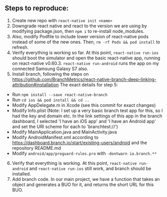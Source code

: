 ## Steps to reproduce:

1. Create new repo with `react-native init <name>`
2. Downgrade react native and react to the version we are using by modifying package.json, then `npm i` to re-install node_modules.
3. Also, modify Podfile to include lower version of react-native pods instead of some of the new ones. Then, `rm -rf Pods && pod install` to refresh.
4. Verify everything is working so far. At this point, `react-native run-ios` should boot the simulator and open the basic react-native app, running on react-native v0.60.3. `react-native run-android` runs the app on my connected Samsung Galaxy S7 also.
5. Install branch, following the steps on https://github.com/BranchMetrics/react-native-branch-deep-linking-attribution#installation
The exact details for step 5:
* Run `npm install --save react-native-branch`
* Run `cd ios && pod install && cd ..`
* Modify AppDelegate.m in Xcode (see this commit for exact changes)
* Modify Info.plist (Note: I set up a very basic branch test app for this, so I had the key and domain etc. In the link settings of this app in the branch dashboard, I selected 'I have an iOS app' and 'I have an Android app' and set the URI scheme for each to 'branchtest://')
* Modify MainApplication.java and MainActivity.java
* Modify AndroidManifest.xml according to https://dashboard.branch.io/start/existing-users/android and the repository README.md
* Modify `android/app/proguard-rules.pro` with `-dontwarn io.branch.**`

6. Verify that everything is working. At this point, `react-native run-android` and `react-native run-ios` still work, and branch should be installed.
7. Add branch code. In our main project, we have a function that takes an object and generates a BUO for it, and returns the short URL for this BUO.

